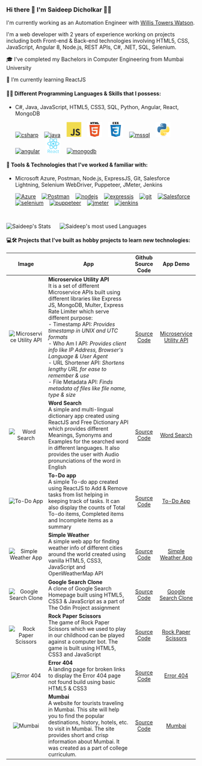 ### Hi there 👋 I'm Saideep Dicholkar 👨‍💻

I'm currently working as an Automation Engineer  with [Willis Towers Watson](https://www.wtwco.com/en-IN).

I'm a web developer with 2 years of experience working on projects including both Front-end & Back-end technologies involving HTML5, CSS, JavaScript, Angular 8, Node.js, REST APIs, C#, .NET, SQL, Selenium.


🎓 I've completed my Bachelors in Computer Engineering from Mumbai University

🌱 I’m currently learning ReactJS

#### 👨‍💻 Different Programming Languages & Skills that I possess:
- C#, Java, JavaScript, HTML5, CSS3, SQL, Python, Angular, React, MongoDB
    <p>
        <a href="https://dotnet.microsoft.com/en-us/learn/csharp" target="_blank"><img src="https://user-images.githubusercontent.com/30663492/151696847-b74fc72d-f6d2-43c9-81f8-bc28dc20a0f1.svg" alt="csharp" width="40" height="40" title="C#"/></a>
        &nbsp;&nbsp;
        <a href="https://dotnet.microsoft.com/en-us/learn/csharp" target="_blank"><img src="https://www.vectorlogo.zone/logos/java/java-icon.svg" alt="java" width="40" height="40" title="Java"/></a>
        &nbsp;&nbsp;
        <a href="https://developer.mozilla.org/en-US/docs/Web/JavaScript" target="_blank"> <img src="https://raw.githubusercontent.com/devicons/devicon/master/icons/javascript/javascript-original.svg" alt="javascript" width="40" height="40" title="JavaScript"/></a>
        &nbsp;&nbsp;
        <a href="https://www.w3.org/html/" target="_blank"> <img src="https://raw.githubusercontent.com/devicons/devicon/master/icons/html5/html5-original-wordmark.svg" alt="html5" width="40" height="40" title="HTML 5"/></a>
        &nbsp;&nbsp;
        <a href="https://www.w3schools.com/css/" target="_blank"> <img src="https://raw.githubusercontent.com/devicons/devicon/master/icons/css3/css3-original-wordmark.svg" alt="css3" width="40" height="40" title="CSS 3"/></a>
        &nbsp;&nbsp;
        <a href="https://www.microsoft.com/en-us/sql-server" target="_blank"> <img src="https://www.svgrepo.com/show/303229/microsoft-sql-server-logo.svg" alt="mssql" width="40" height="40" title="MS SQL Server"/></a>
        &nbsp;&nbsp;
        <a href="https://www.python.org" target="_blank"> <img src="https://raw.githubusercontent.com/devicons/devicon/master/icons/python/python-original.svg" alt="python" width="40" height="40" title="Python"/></a>
        &nbsp;&nbsp;
        <a href="https://angular.io" target="_blank"> <img src="https://angular.io/assets/images/logos/angular/angular.svg" alt="angular" width="40" height="40" title="Angular"/></a>
        &nbsp;&nbsp;
        <a href="https://reactjs.org/" target="_blank"> <img src="https://raw.githubusercontent.com/devicons/devicon/master/icons/react/react-original-wordmark.svg" alt="react" width="40" height="40" title="React"/></a>
        &nbsp;&nbsp;
        <a href="https://www.mongodb.com/" target="_blank"> <img src="https://www.vectorlogo.zone/logos/mongodb/mongodb-ar21.svg" alt="mongodb" width="80" height="40" title="MongoDB"/></a>
    </p>
    

#### 🤖 Tools & Technologies that I've worked & familiar with:
- Microsoft Azure, Postman, Node.js, ExpressJS, Git, Salesforce Lightning, Selenium WebDriver, Puppeteer, JMeter, Jenkins
    <p>
        <a href="https://azure.microsoft.com/en-in/" target="_blank"><img src="https://www.vectorlogo.zone/logos/microsoft_azure/microsoft_azure-icon.svg" alt="Azure" width="40" height="40" title="Microsoft Azure"/></a>
        &nbsp;&nbsp;
        <a href="https://www.postman.com/" target="_blank"><img src="https://www.vectorlogo.zone/logos/getpostman/getpostman-icon.svg" alt="Postman" width="40" height="40" title="Postman"/></a>
        &nbsp;&nbsp;
        <a href="https://nodejs.org" target="_blank"> <img src="https://www.vectorlogo.zone/logos/nodejs/nodejs-horizontal.svg" alt="nodejs" width="100" height="35" title="Node.js"/></a>
        &nbsp;&nbsp;
        <a href="https://expressjs.com" target="_blank"> <img src="https://www.vectorlogo.zone/logos/expressjs/expressjs-ar21.svg" alt="expressjs" width="80" height="40" title="ExpressJS"/></a>
        &nbsp;&nbsp;
        <a href="https://git-scm.com/" target="_blank"> <img src="https://www.vectorlogo.zone/logos/git-scm/git-scm-icon.svg" alt="git" width="40" height="40" title="Git"/></a>
        &nbsp;&nbsp;
        <a href="https://www.salesforce.com/campaign/lightning/" target="_blank"><img src="https://www.vectorlogo.zone/logos/salesforce/salesforce-ar21.svg" alt="Salesforce" width="80" height="40" title="Salesforce Lightning"/></a>
        &nbsp;&nbsp;
        <a href="https://www.selenium.dev" target="_blank"> <img src="https://user-images.githubusercontent.com/30663492/151697536-42257548-82b6-4d62-b572-00f5fcebeb81.svg" alt="selenium" width="40" height="40" title="Selenium Webdriver"/></a>
        &nbsp;&nbsp;
    <a href="https://github.com/puppeteer/puppeteer" target="_blank"> <img src="https://www.vectorlogo.zone/logos/pptrdev/pptrdev-official.svg" alt="puppeteer" width="40" height="40" title="Puppeteer"/></a>
        &nbsp;&nbsp;
    <a href="https://www.apache.org/" target="_blank"> <img src="https://user-images.githubusercontent.com/30663492/151696523-9bc70dd2-33b4-46af-864f-aeb2c71d9518.svg" alt="jmeter" width="110" height="40" title="Apache JMeter"/></a>
        &nbsp;&nbsp;
        <a href="https://www.jenkins.io" target="_blank"> <img src="https://www.vectorlogo.zone/logos/jenkins/jenkins-icon.svg" alt="jenkins" width="40" height="40" title="Jenkins"/></a>
    </p>

<br/>

<div>
    
![Saideep's Stats](https://github-readme-stats.vercel.app/api?username=saideepd&count_private=true&show_icons=true&theme=react) &nbsp;&nbsp;&nbsp;&nbsp; ![Saideep's most used Languages](https://github-readme-stats.vercel.app/api/top-langs/?username=saideepd&exclude_repo=Moto-X-Play-Kernel&hide=php,tcl,assembly,matlab&langs_count=10&theme=react&layout=compact)

</div>

#### 💻🛠️ Projects that I've built as hobby projects to learn new technologies:

  
| Image | App | Github Source Code | App Demo |
|:---------------------------------------------------------------------------------------------------------------------------------------------------:|-------------|:---:|:---:|
| <img src="https://user-images.githubusercontent.com/30663492/151171054-e2516279-bc9e-42a7-9eeb-796133c77f4e.png" alt="Microservice Utility API" title="Microservice Utility API" width="200" /> | **Microservice Utility API** <br>It is a set of different Microservice APIs built using different libraries like Express JS, MongoDB, Multer, Express Rate Limiter which serve different purpose:<br>- Timestamp API: *Provides timestamp in UNIX and UTC formats*<br>- Who Am I API: *Provides client info like IP Address, Browser's Language & User Agent*<br>- URL Shortener API: *Shortens lengthy URL for ease to remember & use*<br>- File Metadata API: *Finds metadata of files like file name, type & size* | [Source Code](https://github.com/saideepd/microservice-utility "View Source Code on GitHub for Microservice Utility API")  | [Microservice Utility API](https://microservice-utility.netlify.app/ "View Microservice Utility API's demo") |
| <img src="https://user-images.githubusercontent.com/30663492/147542892-ef79d96a-c88c-4642-901e-5ead19bb877e.png" alt="Word Search" title="Word Search app" width="200" /> | **Word Search** <br>A simple and multi-lingual dictionary app created using ReactJS and Free Dictionary API which provides different Meanings, Synonyms and Examples for the searched word in different languages. It also provides the user with Audio pronunciations of the word in English | [Source Code](https://github.com/saideepd/word-search "View Source Code on GitHub for Word Search")  | [Word Search](https://simplewordsearch.netlify.app/ "View Word Search app's demo") |
| <img src="https://user-images.githubusercontent.com/30663492/145055778-27af3ade-3b7c-4a25-b4dc-6197e012e343.png" alt="To-Do App" title="To-Do app" width="200" /> | **To-Do app** <br>A simple To-do app created using ReactJS to Add & Remove tasks from list helping in keeping track of tasks. It can also display the counts of Total To-do items, Completed items and Incomplete items as a summary | [Source Code](https://github.com/saideepd/simple-todo "View Source Code on GitHub for To-Do App") | [To-Do App](https://items-todo.netlify.app/ "View To-Do app's demo") |
| <img src="https://user-images.githubusercontent.com/30663492/137777888-46351fbb-d12b-4f3c-8750-360c2a596d42.png" alt="Simple Weather App" title="Simple Weather App" width="200" /> | **Simple Weather** <br>A simple web app for finding weather info of different cities around the world created using vanilla HTML5, CSS3, JavaScript and OpenWeatherMap API | [Source Code](https://github.com/saideepd/simple-weather "View Source Code on GitHub for Simple Weather App") | [Simple Weather App](https://simple-weather-info.netlify.app/ "View Simple Weather App's demo") |
| <img src="https://i.imgur.com/aswM43c.png" alt="Google Search Clone" title="Google Search Clone" width="200" /> | **Google Search Clone** <br>A clone of Google Search Homepage built using HTML5, CSS3 & JavaScript as a part of The Odin Project assignment | [Source Code](https://github.com/saideepd/google-clone "View Source Code on GitHub for Google Search Clone") | [Google Search Clone](https://google-clone-website.netlify.app/ "View Google Search Clone's demo") |
| <img src="https://user-images.githubusercontent.com/30663492/50386988-7da3b100-0718-11e9-949f-92becc703ff4.png" alt="Rock Paper Scissors" title="Rock Paper Scissors" width="200" /> | **Rock Paper Scissors** <br>The game of Rock Paper Scissors which we used to play in our childhood can be played against a computer bot. The game is built using HTML5, CSS3 and JavaScript | [Source Code](https://github.com/saideepd/rock-paper-scissors "View Source Code on GitHub for Rock Paper Scissors") | [Rock Paper Scissors](https://stonepaperscissors.netlify.com/ "View Rock Paper Scissors's demo") |
| <img src="https://i.imgur.com/5O7EKkU.png" alt="Error 404" title="Error 404" width="200" /> | **Error 404** <br>A landing page for broken links to display the Error 404 page not found build using basic HTML5 & CSS3 | [Source Code](https://github.com/saideepd/error "View Source Code on GitHub for Error 404") | [Error 404](https://error-404-pagenotfound.netlify.app/ "View Error 404's demo") |
| <img src="https://user-images.githubusercontent.com/30663492/147687655-74aece7c-50e7-4247-8215-46de0e610d1e.png" alt="Mumbai" title="Mumbai" width="200" /> | **Mumbai** <br>A website for tourists traveling in Mumbai. This site will help you to find the popular destinations, history, hotels, etc. to visit in Mumbai. The site provides short and crisp information about Mumbai. It was created as a part of college curriculum. | [Source Code](https://github.com/saideepd/mumbai "View Source Code on GitHub for Mumbai") | [Mumbai](https://mumbai-tourism.netlify.app/ "View Mumbai website's demo") |




<!--
**saideepd/saideepd** is a ✨ _special_ ✨ repository because its `README.md` (this file) appears on your GitHub profile.

Here are some ideas to get you started:

- 🔭 I’m currently working on ...
- 🌱 I’m currently learning ...
- 👯 I’m looking to collaborate on ...
- 🤔 I’m looking for help with ...
- 💬 Ask me about ...
- 📫 How to reach me: ...
- 😄 Pronouns: ...
- ⚡ Fun fact: ...
-->

